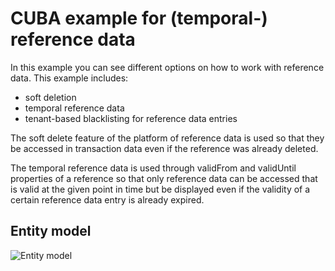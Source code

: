 # CUBA example for (temporal-) reference data

In this example you can see different options on how to work with reference data.
This example includes:

* soft deletion
* temporal reference data
* tenant-based blacklisting for reference data entries

The soft delete feature of the platform of reference data is used so that they be accessed in transaction data even if the reference was already deleted.

The temporal reference data is used through validFrom and validUntil properties of a reference so that only reference data can be accessed that is valid at the given point in time but be displayed even if the validity of a certain reference data entry is already expired.

## Entity model
![Entity model](domain-model-temporal-reference-data.jpg?raw=true "Entity model")
